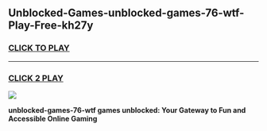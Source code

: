 
## Unblocked-Games-unblocked-games-76-wtf-Play-Free-kh27y
<h3>
<a href="https://premium76.site?title=unblocked-games-76-wtf&ref=18A1">CLICK TO PLAY</a></h3>
<hr>

<h3>
<a href="https://premium76.site?title=unblocked-games-76-wtf&ref=18A1">CLICK 2 PLAY</a>
  
</h3>

<a href="https://premium76.site?title=unblocked-games-76-wtf&ref=18A1"><img src="https://clearcache.store/games.png"></a>


**unblocked-games-76-wtf games unblocked: Your Gateway to Fun and Accessible Online Gaming**
